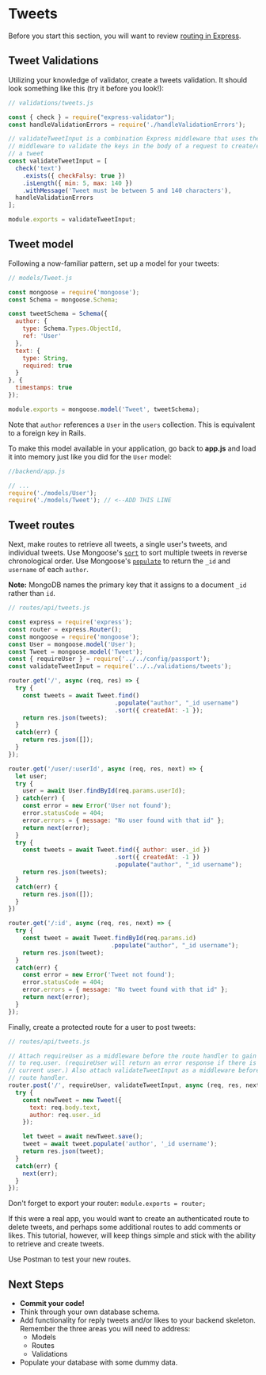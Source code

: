 # Tweets

Before you start this section, you will want to review [routing in Express].

## Tweet Validations

Utilizing your knowledge of validator, create a tweets validation. It should
look something like this (try it before you look!):

```js
// validations/tweets.js

const { check } = require("express-validator");
const handleValidationErrors = require('./handleValidationErrors');

// validateTweetInput is a combination Express middleware that uses the `check`
// middleware to validate the keys in the body of a request to create/edit
// a tweet
const validateTweetInput = [
  check('text')
    .exists({ checkFalsy: true })
    .isLength({ min: 5, max: 140 })
    .withMessage('Tweet must be between 5 and 140 characters'),
  handleValidationErrors
];

module.exports = validateTweetInput;
```

## Tweet model

Following a now-familiar pattern, set up a model for your tweets:

```js
// models/Tweet.js

const mongoose = require('mongoose');
const Schema = mongoose.Schema;

const tweetSchema = Schema({
  author: {
    type: Schema.Types.ObjectId,
    ref: 'User'
  },
  text: {
    type: String,
    required: true
  }
}, {
  timestamps: true
});

module.exports = mongoose.model('Tweet', tweetSchema);
```

Note that `author` references a `User` in the `users` collection. This is
equivalent to a foreign key in Rails.

To make this model available in your application, go back to __app.js__ and load
it into memory just like you did for the `User` model:

```js
//backend/app.js

// ...
require('./models/User');
require('./models/Tweet'); // <--ADD THIS LINE
```

## Tweet routes

Next, make routes to retrieve all tweets, a single user's tweets, and individual
tweets. Use Mongoose's [`sort`] to sort multiple tweets in reverse chronological
order. Use Mongoose's [`populate`] to return the `_id` and `username` of each
`author`.

**Note:** MongoDB names the primary key that it assigns to a document `_id`
rather than `id`.

```js
// routes/api/tweets.js

const express = require('express');
const router = express.Router();
const mongoose = require('mongoose');
const User = mongoose.model('User');
const Tweet = mongoose.model('Tweet');
const { requireUser } = require('../../config/passport');
const validateTweetInput = require('../../validations/tweets');

router.get('/', async (req, res) => {
  try {
    const tweets = await Tweet.find()
                              .populate("author", "_id username")
                              .sort({ createdAt: -1 });
    return res.json(tweets);
  }
  catch(err) {
    return res.json([]);
  }
});

router.get('/user/:userId', async (req, res, next) => {
  let user;
  try {
    user = await User.findById(req.params.userId);
  } catch(err) {
    const error = new Error('User not found');
    error.statusCode = 404;
    error.errors = { message: "No user found with that id" };
    return next(error);
  }
  try {
    const tweets = await Tweet.find({ author: user._id })
                              .sort({ createdAt: -1 })
                              .populate("author", "_id username");
    return res.json(tweets);
  }
  catch(err) {
    return res.json([]);
  }
})

router.get('/:id', async (req, res, next) => {
  try {
    const tweet = await Tweet.findById(req.params.id)
                             .populate("author", "_id username");
    return res.json(tweet);
  }
  catch(err) {
    const error = new Error('Tweet not found');
    error.statusCode = 404;
    error.errors = { message: "No tweet found with that id" };
    return next(error);
  }
});
```

Finally, create a protected route for a user to post tweets:

```js
// routes/api/tweets.js

// Attach requireUser as a middleware before the route handler to gain access
// to req.user. (requireUser will return an error response if there is no 
// current user.) Also attach validateTweetInput as a middleware before the 
// route handler.
router.post('/', requireUser, validateTweetInput, async (req, res, next) => {
  try {
    const newTweet = new Tweet({
      text: req.body.text,
      author: req.user._id
    });

    let tweet = await newTweet.save();
    tweet = await tweet.populate('author', '_id username');
    return res.json(tweet);
  }
  catch(err) {
    next(err);
  }
});
```

Don't forget to export your router: `module.exports = router;`

If this were a real app, you would want to create an authenticated route to
delete tweets, and perhaps some additional routes to add comments or likes. This
tutorial, however, will keep things simple and stick with the ability to
retrieve and create tweets.

Use Postman to test your new routes.

## Next Steps

* **Commit your code!**
* Think through your own database schema.
* Add functionality for reply tweets and/or likes to your backend skeleton.
  Remember the three areas you will need to address:
  * Models
  * Routes
  * Validations
* Populate your database with some dummy data.

[routing in Express]: https://expressjs.com/en/guide/routing.html
[`sort`]: https://mongoosejs.com/docs/api.html#query_Query-sort
[`populate`]: https://mongoosejs.com/docs/api.html#query_Query-populate